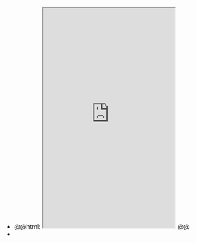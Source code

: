 - @@html: <iframe src="https://www.atlassian.com/microservices/microservices-architecture/kubernetes-vs-docker" height="500"></iframe> @@
-